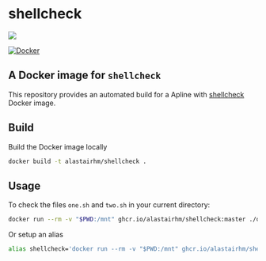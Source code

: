 # shellcheck

[![](http://dockeri.co/image/alastairhm/shellcheck)](https://index.docker.io/u/alastairhm/shellcheck/)

[![Docker](https://github.com/alastairhm/shellcheck/actions/workflows/build.yaml/badge.svg)](https://github.com/alastairhm/shellcheck/actions/workflows/build.yaml)

## A Docker image for `shellcheck`

This repository provides an automated build for a Apline with [shellcheck](https://www.shellcheck.net/) Docker image.

## Build

Build the Docker image locally

```bash
docker build -t alastairhm/shellcheck .
```

## Usage

To check the files `one.sh` and `two.sh` in your current directory:

```bash
docker run --rm -v "$PWD:/mnt" ghcr.io/alastairhm/shellcheck:master ./one.sh ./two.sh
```

Or setup an alias

```bash
alias shellcheck='docker run --rm -v "$PWD:/mnt" ghcr.io/alastairhm/shellcheck:master
```
